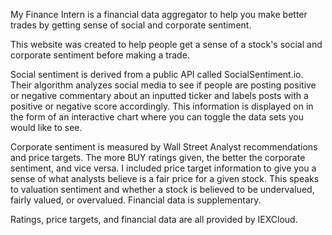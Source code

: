 My Finance Intern is a financial data aggregator to help you make better trades by getting sense of social and corporate sentiment.

This website was created to help people get a sense of a stock's social and corporate sentiment before making a trade.

Social sentiment is derived from a public API called SocialSentiment.io. Their algorithm analyzes social media to see if people are posting positive or negative commentary about an inputted ticker and labels posts with a positive or negative score accordingly. This information is displayed on in the form of an interactive chart where you can toggle the data sets you would like to see.

Corporate sentiment is measured by Wall Street Analyst recommendations and price targets. The more BUY ratings given, the better the corporate sentiment, and vice versa. I included price target information to give you a sense of what analysts believe is a fair price for a given stock. This speaks to valuation sentiment and whether a stock is believed to be undervalued, fairly valued, or overvalued. Financial data is supplementary.

Ratings, price targets, and financial data are all provided by IEXCloud.
